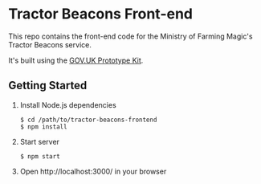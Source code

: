 # Tractor Beacons Front-end

This repo contains the front-end code for the Ministry of Farming Magic's
Tractor Beacons service.

It's built using the [GOV.UK Prototype Kit](https://govuk-prototype-kit.herokuapp.com/docs).

## Getting Started

1. Install Node.js dependencies
   ```
   $ cd /path/to/tractor-beacons-frontend
   $ npm install
   ```

1. Start server
   ```
   $ npm start
   ```

1. Open http://localhost:3000/ in your browser
